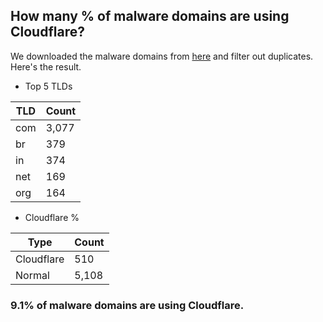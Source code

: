 ## How many % of malware domains are using Cloudflare?


We downloaded the malware domains from [here](https://urlhaus.abuse.ch) and filter out duplicates.
Here's the result.


[//]: # (start replacement)


- Top 5 TLDs

| TLD | Count |
| --- | --- |
| com | 3,077 |
| br | 379 |
| in | 374 |
| net | 169 |
| org | 164 |


- Cloudflare %

| Type | Count |
| --- | --- |
| Cloudflare | 510 |
| Normal | 5,108 |


### 9.1% of malware domains are using Cloudflare.